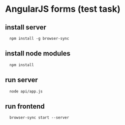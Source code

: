 # AngularJS forms (test task)

## install server
      npm install -g browser-sync

## install node modules
      npm install

## run server
      node api/app.js

## run frontend
      browser-sync start --server
